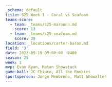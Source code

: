 ```yaml
---
_schema: default
title: S25 Week 1 - Coral vs Seafoam
teams-score:
  - team: _teams/s25-maroonn.md
    score: 13
  - team: _teams/s25-seafoam.md
    score: 39
location: _locations/carter-baron.md
field: '3'
date: 2023-09-10 09:00:00 -0400
season: 25
week: 1
mvp: Evan Ryan, Matan Showstack
game-ball: JC Chiuco, All the Rookies
sportsperson: Jorge Membreño, Matt Showalter
---
```

